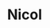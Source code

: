 ---
title: "Nicol"
description: "A young and very beautiful elite escort model. I get to know successful men. I have an attractive image with a slim figure with an elastic ass. I am incredibly sensual and sociable. Sincere conversations, an ocean of tenderness, care and affection will create a pleasant atmosphere. My company will give you an exceptionally pleasant experience. I am ideally suited to invite me for a joint vacation."
Price: "From 1000$"
height: "170"
weight: "51"
age: "27"
folder: nicol
mainImage: nikol.webp
bustSize: "2"
hairColor: "blonde"
visa: "europe"
images:
  - 5.webp
  - 6.webp
---